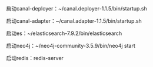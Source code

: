 启动canal-deployer：~/canal.deployer-1.1.5/bin/startup.sh

启动canal-adapter：~/canal.adapter-1.1.5/bin/startup.sh

启动es：~/elasticsearch-7.9.2/bin/elasticsearch

启动neo4j：~/neo4j-community-3.5.9/bin/neo4j start

启动redis：redis-server